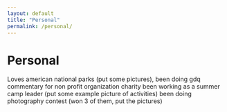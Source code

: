 ```yaml
---
layout: default
title: "Personal"
permalink: /personal/
---
```


# Personal

Loves american national parks (put some pictures), 
been doing gdq commentary for non profit organization charity
been working as a summer camp leader (put some example picture of activities) 
been doing photography contest (won 3 of them, put the pictures)